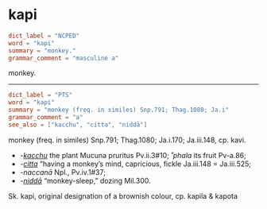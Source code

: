 # kapi

``` toml
dict_label = "NCPED"
word = "kapi"
summary = "monkey."
grammar_comment = "masculine a"
```

monkey.

--------------------

``` toml
dict_label = "PTS"
word = "kapi"
summary = "monkey (freq. in similes) Snp.791; Thag.1080; Ja.i"
grammar_comment = "a"
see_also = ["kacchu", "citta", "niddā"]
```

monkey (freq. in similes) Snp.791; Thag.1080; Ja.i.170; Ja.iii.148, cp. kavi.

* *\-[kacchu](kacchu.md)* the plant Mucuna pruritus Pv.ii.3#10; *˚phala* its fruit Pv\-a.86;
* *\-[citta](citta.md)* “having a monkey’s mind, capricious, fickle Ja.iii.148 = Ja.iii.525;
* *\-naccanā* Npl., Pv.iv.1#37;
* *\-[niddā](niddā.md)* “monkey\-sleep,” dozing Mil.300.

Sk. kapi, original designation of a brownish colour, cp. kapila & kapota

